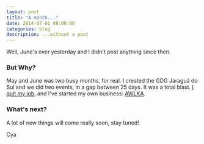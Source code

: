 ```yaml
---
layout: post
title: "A month..."
date: 2014-07-01 08:00:00
categories: blog
description: ...without a post
---
```


Well, June's over yesterday and I didn't post anything since then.

### But Why?

May and June was two busy months, for real. I created the GDG Jaraguá do Sul and we did two events, in a gap between 25 days. It was a total blast. <a href="http://agtlucas.com/blog/2014/05/22/farewell.html">I quit my job</a>, and I've started my own business: <a href="http://awlka.com" target="_blank">AWLKA</a>.

### What's next?

A lot of new things will come really soon, stay tuned!

Cya
